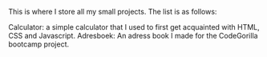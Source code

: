 This is where I store all my small projects. The list is as follows:

Calculator: a simple calculator that I used to first get acquainted with HTML, CSS and Javascript.
Adresboek: An adress book I made for the CodeGorilla bootcamp project.
